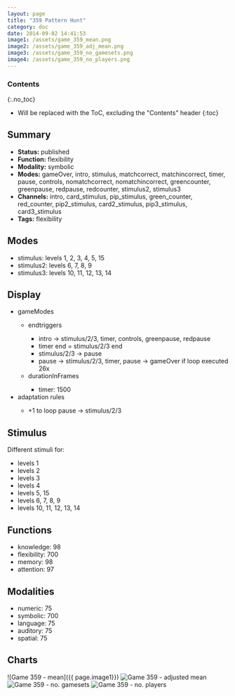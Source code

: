 ```yaml
---
layout: page
title: "359 Pattern Hunt"
category: doc
date: 2014-09-02 14:41:53
image1: /assets/game_359_mean.png
image2: /assets/game_359_adj_mean.png
image3: /assets/game_359_no_gamesets.png
image4: /assets/game_359_no_players.png
---
```


### Contents
{:.no_toc}

* Will be replaced with the ToC, excluding the "Contents" header
{:toc}

## Summary
<p>
<ul>
<li><strong>Status:</strong> published</li>
<li><strong>Function:</strong> flexibility</li>
<li><strong>Modality:</strong> symbolic</li>
<li><strong>Modes:</strong> gameOver, intro, stimulus, matchcorrect, matchincorrect, timer, pause, controls, nomatchcorrect, nomatchincorrect, greencounter, greenpause, redpause, redcounter, stimulus2, stimulus3</li>
<li><strong>Channels:</strong> intro, card_stimulus, pip_stimulus, green_counter, red_counter, pip2_stimulus, card2_stimulus, pip3_stimulus, card3_stimulus</li>
<li><strong>Tags:</strong> flexibility</li>
</ul>
</p>

## Modes
<p>
<ul>
<li>stimulus: levels 1, 2, 3, 4, 5, 15</li>
<li>stimulus2: levels 6, 7, 8, 9</li>
<li>stimulus3: levels 10, 11, 12, 13, 14</li>
</ul>
</p>

## Display
<p>
<ul>
<li>gameModes</li>
<ul>
<li>endtriggers</li>
<ul>
<li>intro -> stimulus/2/3, timer, controls, greenpause, redpause</li>
<li>timer end =  stimulus/2/3 end</li>
<li>stimulus/2/3 -> pause</li>
<li>pause -> stimulus/2/3, timer, pause -> gameOver if loop executed 26x</li>
</ul>
<li>durationInFrames</li>
<ul>
<li>timer: 1500</li>
</ul>
</ul>
<li>adaptation rules</li>
<ul>
<li>+1 to loop pause -> stimulus/2/3</li>
</ul>
</ul>
</p>

## Stimulus
<p>
Different stimuli for:
<ul>
<li>levels 1</li>
<li>levels 2</li>
<li>levels 3</li>
<li>levels 4</li>
<li>levels 5, 15</li>
<li>levels 6, 7, 8, 9</li>
<li>levels 10, 11, 12, 13, 14</li>
</ul>
</p>

## Functions
<p>
<ul>
<li>knowledge: 98</li>
<li>flexibility: 700</li>
<li>memory: 98</li>
<li>attention: 97</li>
</ul>
</p>

## Modalities
<p>
<ul>
<li>numeric: 75</li>
<li>symbolic: 700</li>
<li>language: 75</li>
<li>auditory: 75</li>
<li>spatial: 75</li>
</ul>
</p>

## Charts
![Game 359 - mean]({{ page.image1}})
![Game 359 - adjusted mean]({{page.image2}})
![Game 359 - no. gamesets]({{page.image3}})
![Game 359 - no. players]({{page.image4}})


